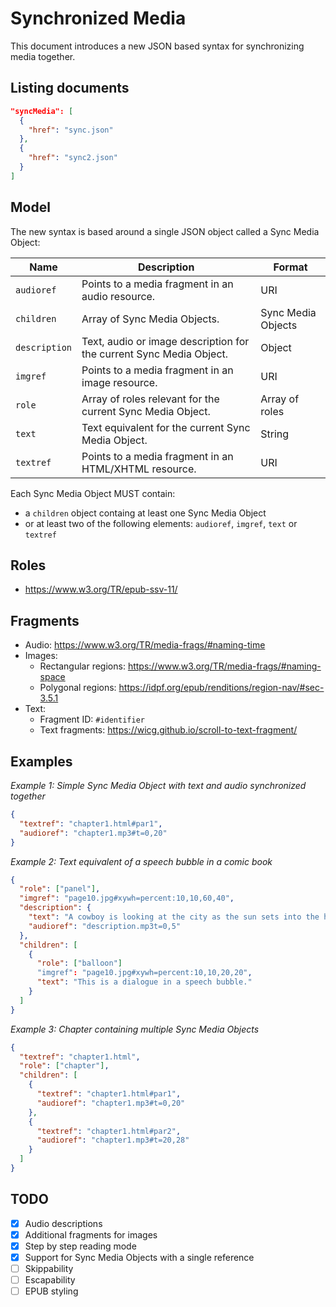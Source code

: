 # Synchronized Media

This document introduces a new JSON based syntax for synchronizing media together.

## Listing documents


```json
"syncMedia": [
  {
    "href": "sync.json"
  },
  {
    "href": "sync2.json"
  }
]
```

## Model

The new syntax is based around a single JSON object called a Sync Media Object:

| Name | Description | Format |
| ---- | ----------- | ------ |
| `audioref` | Points to a media fragment in an audio resource. | URI |
| `children` | Array of Sync Media Objects. | Sync Media Objects |
| `description` | Text, audio or image description for the current Sync Media Object. | Object |
| `imgref` | Points to a media fragment in an image resource. | URI |
| `role`     | Array of roles relevant for the current Sync Media Object. | Array of roles |
| `text`  | Text equivalent for the current Sync Media Object. | String |
| `textref`  | Points to a media fragment in an HTML/XHTML resource. | URI |

Each Sync Media Object MUST contain:

- a `children` object containg at least one Sync Media Object
- or at least two of the following elements: `audioref`, `imgref`, `text` or `textref`

## Roles

- <https://www.w3.org/TR/epub-ssv-11/>


## Fragments

- Audio: <https://www.w3.org/TR/media-frags/#naming-time>
- Images:
  - Rectangular regions: <https://www.w3.org/TR/media-frags/#naming-space>
  - Polygonal regions: <https://idpf.org/epub/renditions/region-nav/#sec-3.5.1>
- Text:
  - Fragment ID: `#identifier` 
  - Text fragments: <https://wicg.github.io/scroll-to-text-fragment/>		


## Examples

*Example 1: Simple Sync Media Object with text and audio synchronized together*

```json
{
  "textref": "chapter1.html#par1",
  "audioref": "chapter1.mp3#t=0,20"
}
```

*Example 2: Text equivalent of a speech bubble in a comic book*

```json
{
  "role": ["panel"],
  "imgref": "page10.jpg#xywh=percent:10,10,60,40",
  "description": {
    "text": "A cowboy is looking at the city as the sun sets into the horizon.",
    "audioref": "description.mp3t=0,5"
  },
  "children": [
    {
      "role": ["balloon"]
      "imgref": "page10.jpg#xywh=percent:10,10,20,20",
      "text": "This is a dialogue in a speech bubble."
    }
  ]
}
```


*Example 3: Chapter containing multiple Sync Media Objects*

```json
{
  "textref": "chapter1.html",
  "role": ["chapter"],
  "children": [
    {
      "textref": "chapter1.html#par1", 
      "audioref": "chapter1.mp3#t=0,20"
    },
    {
      "textref": "chapter1.html#par2", 
      "audioref": "chapter1.mp3#t=20,28"
    }
  ]
}
```

## TODO

- [x] Audio descriptions
- [x] Additional fragments for images
- [x] Step by step reading mode
- [x] Support for Sync Media Objects with a single reference
- [ ] Skippability
- [ ] Escapability
- [ ] EPUB styling
